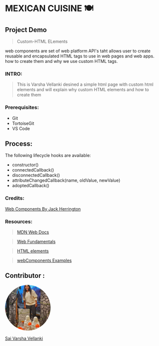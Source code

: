 # MEXICAN  CUISINE :plate_with_cutlery:

## Project Demo
> Custom-HTML ELements

web components are set of web platform  API's taht allows user to create   reusable and encapsulated HTML tags to use in web pages and web apps. how to create them and why we use custom HTML tags.


### INTRO:

> This is Varsha Vellanki desined a simple html page with custom html elements and will explain why custom HTML elements and how to create them 



### Prerequisites:
- Git
- TortoiseGit
- VS Code




## Process:

The following lifecycle hooks are available:

- constructor()
- connectedCallback()
- disconnectedCallback()
- attributeChangedCallback(name, oldValue, newValue)
- adoptedCallback()






### Credits:
 [Web Components By Jack Herrington](https://www.youtube.com/watch?v=XUtCnA9WEgQ&list=PLNqp92_EXZBIjRHstP4tzzIAT3XjJ1kmr)

### Resources:

>[MDN Web Docs](https://developer.mozilla.org/en-US/docs/Web/Web_Components/Using_custom_elements)

>[Web Fundamentals](https://developers.google.com/web/fundamentals/web-components/customelements)

>[HTML elements](https://html.spec.whatwg.org/multipage/custom-elements.html)

>[webComponents Examples](https://github.com/mdn/web-components-examples)

## Contributor :

  <img src="vsv.png" alt="drawing" width="150" style="border-radius:50%" />  
  
 [Sai Varsha Vellanki](https://github.com/cherryvarsha99) 

